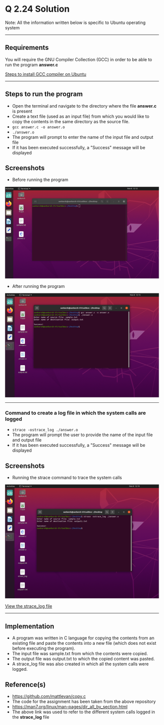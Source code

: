 
# Q 2.24 Solution

Note: All the information written below is specific to Ubuntu operating system

---

## Requirements

You will require the GNU Compiler Collection (GCC) in order to be able to run the program **answer.c**

[Steps to install GCC compiler on Ubuntu](https://linuxize.com/post/how-to-install-gcc-compiler-on-ubuntu-18-04/#installing-gcc-on-ubuntu)

---

## Steps to run the program
 - Open the terminal and navigate to the directory where the file **answer.c** is present
 - Create a text file (used as an input file) from which you would like to copy the contents in the same directory as the source file.
 - `gcc answer.c -o answer.o`
 - `./answer.o`
 - The program will prompt to enter the name of the input file and output file
 -  If it has been executed successfully, a "Success" message will be displayed

## Screenshots
- Before running the program 

![App Screenshot](https://github.com/sankronaldo/CS-252-OS-Assignment/blob/main/Q1-2.24/images/1.png)

- After running the program

![App Screenshot](https://github.com/sankronaldo/CS-252-OS-Assignment/blob/main/Q1-2.24/images/2.png)

---

### Command to create a log file in which the system calls are logged
- `strace -ostrace_log ./answer.o`
- The program will prompt the user to provide the name of the input file and output file
- If it has been executed successfully, a "Success" message will be displayed

## Screenshots
- Running the strace command to trace the system calls

![App Screenshot](https://github.com/sankronaldo/CS-252-OS-Assignment/blob/main/Q1-2.24/images/3.png)

[View the strace_log file](https://github.com/sankronaldo/CS-252-OS-Assignment/blob/main/Q1-2.24/system%20calls/strace_log)

---

## Implementation

- A program was written in C language for copying the contents from an existing file and paste the contents into a new file (which does not exist before executing the program).
- The input file was sample.txt from which the contents were copied.
- The output file was output.txt to which the copied content was pasted.
- A strace_log file was also created in which all the system calls were logged.



## Reference(s)
- https://github.com/mattlevan/copy.c
- The code for the assignment has been taken from the above repository
- https://man7.org/linux/man-pages/dir_all_by_section.html
- The above link was used to refer to the different system calls logged in the **strace_log** file

